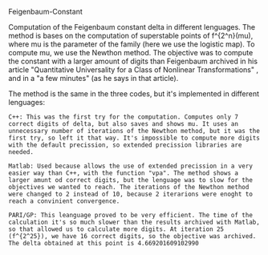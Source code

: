 Feigenbaum-Constant

Computation of the Feigenbaum constant delta in different lenguages. The method is bases on the computation of superstable points of f^{2^n}(mu), where mu is the parameter of the family (here we use the logistic map). To compute mu, we use the Newthon method. The objective was to compute the constant with a larger amount of digits than Feigenbaum archived in his article "Quantitative Universality for a Class of Nonlinear Transformations" , and in a "a few minutes" (as he says in that article).

The method is the same in the three codes, but it's implemented in different lenguages:

    C++: This was the first try for the computation. Computes only 7 correct digits of delta, but also saves and shows mu. It uses an unnecessary number of iterations of the Newthon method, but it was the first try, so left it that way. It's impossible to compute more digits with the default precission, so extended precission libraries are needed.

    Matlab: Used because allows the use of extended precission in a very easier way than C++, with the function "vpa". The method shows a larger amunt od correct digits, but the lenguage was to slow for the objectives we wanted to reach. The iterations of the Newthon method were changed to 2 instead of 10, because 2 iterarions were enoght to reach a convinient convergence.

    PARI/GP: This leanguage proved to be very efficient. The time of the calculation it's so much slower than the results archived with Matlab, so that allowed us to calculate more digits. At iteration 25 (f^{2^25}), we have 16 correct digits, so the objective was archived. The delta obtained at this point is 4.669201609102990




